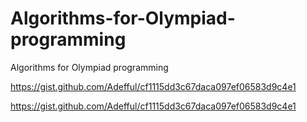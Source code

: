 # Algorithms-for-Olympiad-programming
Algorithms for Olympiad programming

https://gist.github.com/Adefful/cf1115dd3c67daca097ef06583d9c4e1

<oembed>https://gist.github.com/Adefful/cf1115dd3c67daca097ef06583d9c4e1</oembed>

